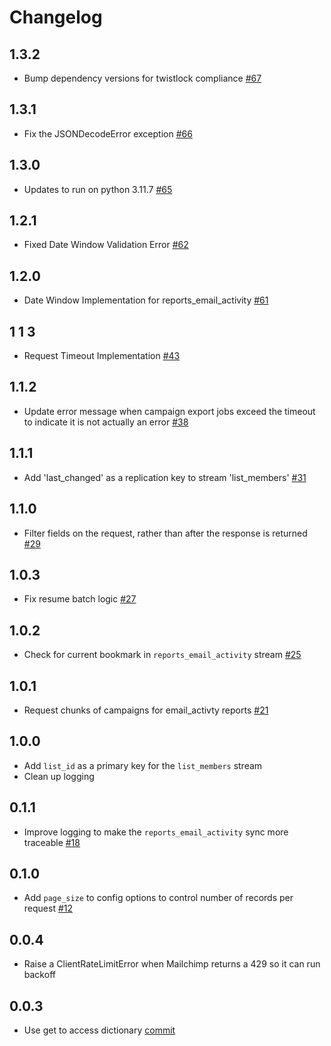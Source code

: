 # Changelog

## 1.3.2
  * Bump dependency versions for twistlock compliance [#67](https://github.com/singer-io/tap-mailchimp/pull/67)

## 1.3.1
  * Fix the JSONDecodeError exception [#66](https://github.com/singer-io/tap-mailchimp/pull/66)

## 1.3.0
  * Updates to run on python 3.11.7 [#65](https://github.com/singer-io/tap-mailchimp/pull/65)

## 1.2.1
  * Fixed Date Window Validation Error [#62](https://github.com/singer-io/tap-mailchimp/pull/62)

## 1.2.0
  * Date Window Implementation for reports_email_activity [#61](https://github.com/singer-io/tap-mailchimp/pull/61)

## 1 1 3
  * Request Timeout Implementation [#43](https://github.com/singer-io/tap-mailchimp/pull/43)
## 1.1.2
  * Update error message when campaign export jobs exceed the timeout to indicate it is not actually an error [#38](https://github.com/singer-io/tap-mailchimp/pull/38)

## 1.1.1
  * Add 'last_changed' as a replication key to stream 'list_members' [#31](https://github.com/singer-io/tap-mailchimp/pull/31)

## 1.1.0
  * Filter fields on the request, rather than after the response is returned [#29](https://github.com/singer-io/tap-mailchimp/pull/29)

## 1.0.3
  * Fix resume batch logic [#27](https://github.com/singer-io/tap-mailchimp/pull/27)

## 1.0.2
  * Check for current bookmark in `reports_email_activity` stream [#25](https://github.com/singer-io/tap-mailchimp/pull/25)

## 1.0.1
  * Request chunks of campaigns for email_activty reports [#21](https://github.com/singer-io/tap-mailchimp/pull/21)

## 1.0.0
  * Add `list_id` as a primary key for the `list_members` stream
  * Clean up logging

## 0.1.1
  * Improve logging to make the `reports_email_activity` sync more traceable [#18](https://github.com/singer-io/tap-mailchimp/pull/18)

## 0.1.0
  * Add `page_size` to config options to control number of records per request [#12](https://github.com/singer-io/tap-mailchimp/pull/12)

## 0.0.4
  * Raise a ClientRateLimitError when Mailchimp returns a 429 so it can run backoff

## 0.0.3
 * Use get to access dictionary [commit](https://github.com/singer-io/tap-mailchimp/commit/56dfb08eba92031cff1fb5c06237a2b00d1671d6)
